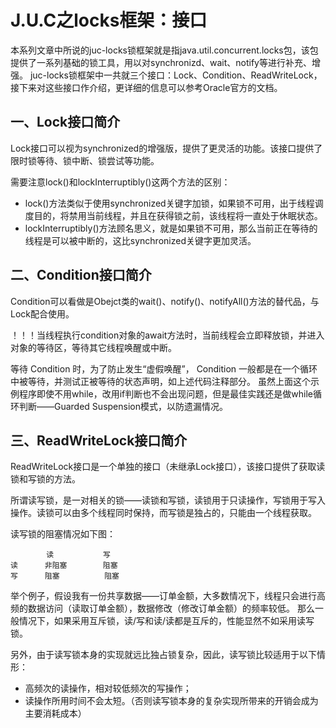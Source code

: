 # J.U.C之locks框架：接口

本系列文章中所说的juc-locks锁框架就是指java.util.concurrent.locks包，该包提供了一系列基础的锁工具，用以对synchronizd、wait、notify等进行补充、增强。
juc-locks锁框架中一共就三个接口：Lock、Condition、ReadWriteLock，接下来对这些接口作介绍，更详细的信息可以参考Oracle官方的文档。

## 一、Lock接口简介

Lock接口可以视为synchronized的增强版，提供了更灵活的功能。该接口提供了限时锁等待、锁中断、锁尝试等功能。

需要注意lock()和lockInterruptibly()这两个方法的区别：

+ lock()方法类似于使用synchronized关键字加锁，如果锁不可用，出于线程调度目的，将禁用当前线程，并且在获得锁之前，该线程将一直处于休眠状态。
+ lockInterruptibly()方法顾名思义，就是如果锁不可用，那么当前正在等待的线程是可以被中断的，这比synchronized关键字更加灵活。

## 二、Condition接口简介


Condition可以看做是Obejct类的wait()、notify()、notifyAll()方法的替代品，与Lock配合使用。

！！！当线程执行condition对象的await方法时，当前线程会立即释放锁，并进入对象的等待区，等待其它线程唤醒或中断。

等待 Condition 时，为了防止发生“虚假唤醒”， Condition 一般都是在一个循环中被等待，并测试正被等待的状态声明，如上述代码注释部分。
虽然上面这个示例程序即使不用while，改用if判断也不会出现问题，但是最佳实践还是做while循环判断——Guarded Suspension模式，以防遗漏情况。

## 三、ReadWriteLock接口简介

ReadWriteLock接口是一个单独的接口（未继承Lock接口），该接口提供了获取读锁和写锁的方法。

所谓读写锁，是一对相关的锁——读锁和写锁，读锁用于只读操作，写锁用于写入操作。读锁可以由多个线程同时保持，而写锁是独占的，只能由一个线程获取。

读写锁的阻塞情况如下图：
        
            读           写
    读      非阻塞        阻塞
    写      阻塞          阻塞

举个例子，假设我有一份共享数据——订单金额，大多数情况下，线程只会进行高频的数据访问（读取订单金额），数据修改（修改订单金额）的频率较低。
那么一般情况下，如果采用互斥锁，读/写和读/读都是互斥的，性能显然不如采用读写锁。

另外，由于读写锁本身的实现就远比独占锁复杂，因此，读写锁比较适用于以下情形：

+   高频次的读操作，相对较低频次的写操作；
+   读操作所用时间不会太短。（否则读写锁本身的复杂实现所带来的开销会成为主要消耗成本）

